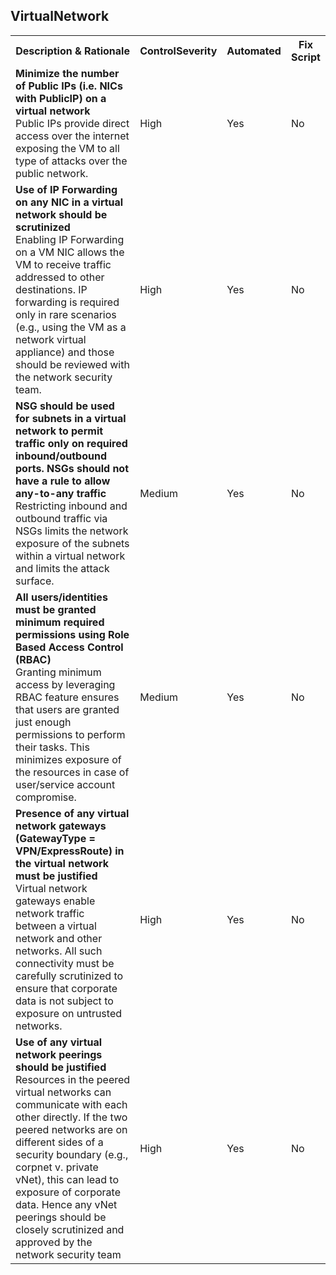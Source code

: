 <html>
<head>

</head>

<body>
    <H2>VirtualNetwork</H2>
    <table>
        <tr>
            <th>Description & Rationale</th>
            <th>ControlSeverity</th>
            <th>Automated</th>
            <th>Fix Script</th>
        </tr>
        <tr>
            <td><b>Minimize the number of Public IPs (i.e. NICs with PublicIP) on a virtual network</b><br />Public IPs
                provide direct access over the internet exposing the VM to all type of attacks over the public network.</td>
            <td>High</td>
            <td>Yes</td>
            <td>No</td>
        </tr>
        <tr>
            <td><b>Use of IP Forwarding on any NIC in a virtual network should be scrutinized</b><br />Enabling IP
                Forwarding on a VM NIC allows the VM to receive traffic addressed to other destinations. IP forwarding
                is required only in rare scenarios (e.g., using the VM as a network virtual appliance) and those should
                be reviewed with the network security team.</td>
            <td>High</td>
            <td>Yes</td>
            <td>No</td>
        </tr>
        <tr>
            <td><b>NSG should be used for subnets in a virtual network to permit traffic only on required
                    inbound/outbound ports. NSGs should not have a rule to allow any-to-any traffic</b><br />Restricting
                inbound and outbound traffic via NSGs limits the network exposure of the subnets within a virtual
                network and limits the attack surface.</td>
            <td>Medium</td>
            <td>Yes</td>
            <td>No</td>
        </tr>
        <tr>
            <td><b>All users/identities must be granted minimum required permissions using Role Based Access Control
                    (RBAC)</b><br />Granting minimum access by leveraging RBAC feature ensures that users are granted
                just enough permissions to perform their tasks. This minimizes exposure of the resources in case of
                user/service account compromise.</td>
            <td>Medium</td>
            <td>Yes</td>
            <td>No</td>
        </tr>
        <tr>
            <td><b>Presence of any virtual network gateways (GatewayType = VPN/ExpressRoute) in the virtual network
                    must be justified</b><br />Virtual network gateways enable network traffic between a virtual
                network and other networks. All such connectivity must be carefully scrutinized to ensure that
                corporate data is not subject to exposure on untrusted networks.</td>
            <td>High</td>
            <td>Yes</td>
            <td>No</td>
        </tr>
        <tr>
            <td><b>Use of any virtual network peerings should be justified</b><br />Resources in the peered virtual
                networks can communicate with each other directly. If the two peered networks are on different sides of
                a security boundary (e.g., corpnet v. private vNet), this can lead to exposure of corporate data. Hence
                any vNet peerings should be closely scrutinized and approved by the network security team</td>
            <td>High</td>
            <td>Yes</td>
            <td>No</td>
        </tr>
    </table>
    <table>
    </table>
</body>

</html>
